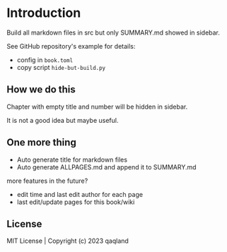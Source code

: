 # Introduction

Build all markdown files in src but only SUMMARY.md showed in sidebar.

See GitHub repository's example for details:

- config in `book.toml`
- copy script `hide-but-build.py`

## How we do this

Chapter with empty title and number will be hidden in sidebar.

It is not a good idea but maybe useful.

## One more thing

- Auto generate title for markdown files
- Auto generate ALLPAGES.md and append it to SUMMARY.md

more features in the future?

- edit time and last edit author for each page
- last edit/update pages for this book/wiki

## License

MIT License | Copyright (c) 2023 qaqland
